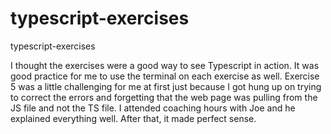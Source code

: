 # typescript-exercises
typescript-exercises

I thought the exercises were a good way to see Typescript in action.
It was good practice for me to use the terminal on each exercise as well.
Exercise 5 was a little challenging for me at first just because I got hung up on trying to correct the errors and forgetting that the web page was pulling from the JS file and not the TS file. 
I attended coaching hours with Joe and he explained everything well. After that, it made perfect sense.
